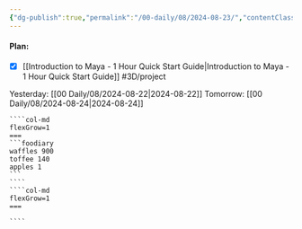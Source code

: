 ```yaml
---
{"dg-publish":true,"permalink":"/00-daily/08/2024-08-23/","contentClasses":"daily Friday page-white","noteIcon":"","created":"2025-01-21T01:20:16.288+10:00","updated":"2025-01-21T15:25:26.814+10:00"}
---
```


#### Plan:
- [x] [[Introduction to Maya - 1 Hour Quick Start Guide\|Introduction to Maya - 1 Hour Quick Start Guide]] #3D/project

Yesterday: [[00 Daily/08/2024-08-22\|2024-08-22]]
Tomorrow: [[00 Daily/08/2024-08-24\|2024-08-24]]

`````col
````col-md
flexGrow=1
===
```foodiary 
waffles 900
toffee 140
apples 1
```
````
````col-md
flexGrow=1
===

````
`````

